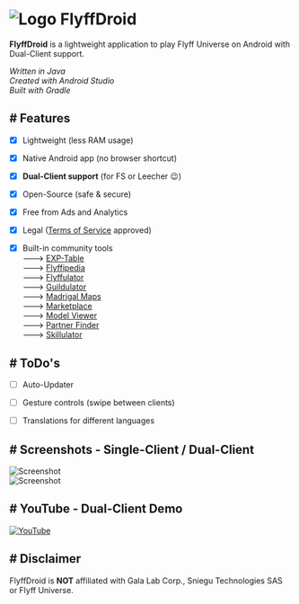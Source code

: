 # ![Logo](https://imguploader.de/images/2022/06/26/ic_launcher5acc11c4a97b1049.png) FlyffDroid

**FlyffDroid** is a lightweight application to play Flyff Universe on Android with Dual-Client support.

*Written in Java  
Created with Android Studio  
Built with Gradle*


## # Features

- [x] Lightweight (less RAM usage)
- [X] Native Android app (no browser shortcut)
- [x] **Dual-Client support** (for FS or Leecher :wink:)
- [x] Open-Source (safe & secure)
- [x] Free from Ads and Analytics
- [x] Legal ([Terms of Service](https://galalab.helpshift.com/a/flyff-universe/?s=tos-privacy-policy&f=terms-of-service&l=en&p=all) approved)
- [x] Built-in community tools  
---> [EXP-Table](https://flyff.me)  
---> [Flyffipedia](https://flyffipedia.com)  
---> [Flyffulator](https://flyffulator.com)  
---> [Guildulator](https://guildulator.vercel.app)  
---> [Madrigal Maps](https://www.madrigalmaps.com)  
---> [Marketplace](https://flyffutools.com/marketplace)  
---> [Model Viewer](https://flyffmodelviewer.com)  
---> [Partner Finder](https://flyffuinfo.com/partner-finder)  
---> [Skillulator](https://skillulator.com)  


## # ToDo's

- [ ] Auto-Updater
- [ ] Gesture controls (swipe between clients)
- [ ] Translations for different languages


## # Screenshots - Single-Client / Dual-Client

![Screenshot](https://imguploader.de/images/2022/06/28/single.png)  
![Screenshot](https://imguploader.de/images/2022/06/28/multi.png)


## # YouTube - Dual-Client Demo

[![YouTube](https://imguploader.de/images/2022/06/28/video.png)](https://www.youtube.com/watch?v=bY8VQP32aOA)


## # Disclaimer

FlyffDroid is **NOT** affiliated with Gala Lab Corp., Sniegu Technologies SAS or Flyff Universe.
